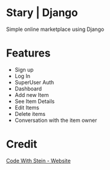 # Stary | Django

Simple online marketplace using Django

# Features

- Sign up
- Log In
- SuperUser Auth
- Dashboard
- Add new Item
- See Item Details
- Edit Items
- Delete items
- Conversation with the item owner

# Credit

[Code With Stein - Website](https://codewithstein.com)
